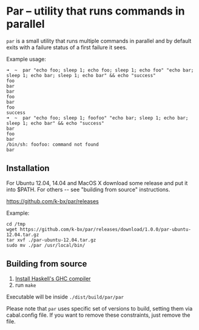 Par – utility that runs commands in parallel
============================================

`par` is a small utility that runs multiple commands in parallel and
by default exits with a failure status of a first failure it sees.

Example usage:

```
➜  ~  par "echo foo; sleep 1; echo foo; sleep 1; echo foo" "echo bar; sleep 1; echo bar; sleep 1; echo bar" && echo "success"
foo
bar
bar
foo
bar
foo
success
➜  ~  par "echo foo; sleep 1; foofoo" "echo bar; sleep 1; echo bar; sleep 1; echo bar" && echo "success"
bar
foo
bar
/bin/sh: foofoo: command not found
bar
```

Installation
------------

For Ubuntu 12.04, 14.04 and MacOS X download some release and put it
into $PATH. For others -- see "building from source" instructions.

https://github.com/k-bx/par/releases

Example:

```
cd /tmp
wget https://github.com/k-bx/par/releases/download/1.0.0/par-ubuntu-12.04.tar.gz
tar xvf ./par-ubuntu-12.04.tar.gz
sudo mv ./par /usr/local/bin/
```

Building from source
--------------------

1. [Install Haskell's GHC compiler](http://www.stackage.org/install)
2. run `make`

Executable will be inside `./dist/build/par/par`

Please note that `par` uses specific set of versions to build, setting
them via cabal.config file. If you want to remove these constraints,
just remove the file.
